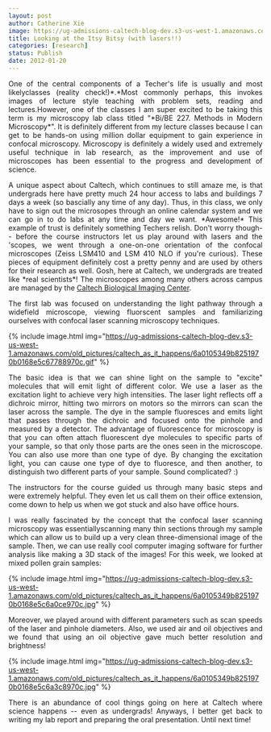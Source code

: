 ```yaml
---
layout: post
author: Catherine Xie
image: https://ug-admissions-caltech-blog-dev.s3-us-west-1.amazonaws.com/old_pictures/caltech_as_it_happens/6a0105349b8251970b016760c407c6970b.jpg
title: Looking at the Itsy Bitsy (with lasers!!) 
categories: [research]
status: Publish
date: 2012-01-20
---
```



<p style="text-align: justify;">One of the central components of a Techer's life is usually and most likelyclasses (reality check!)*.*Most commonly perhaps, this invokes images of lecture style teaching with problem sets, reading and lectures.However, one of the classes I am super excited to be taking this term is my microscopy lab class titled "*Bi/BE 227. Methods in Modern Microscopy*". It is definitely different from my lecture classes because I can get to be hands-on using million dollar equipment to gain experience in confocal microscopy. Microscopy is definitely a widely used and extremely useful technique in lab research, as the improvement and use of microscopes has been essential to the progress and development of science.

<p style="text-align: justify;">A unique aspect about Caltech, which continues to still amaze me, is that undergrads here have pretty much 24 hour access to labs and buildings 7 days a week (so bascially any time of any day). Thus, in this class, we only have to sign out the microsopes through an online calendar system and we can go in to do labs at any time and day we want. *Awesome!* This example of trust is definitely something Techers relish. Don't worry though-- before the course instructors let us play around with lasers and the 'scopes, we went through a one-on-one orientation of the confocal microscopes (Zeiss LSM410 and LSM 410 NLO if you're curious). These pieces of equipment definitely cost a pretty penny and are used by others for their research as well. Gosh, here at Caltech, we undergrads are treated like *real scientists*! The microscopes among many others across campus are managed by the <a href="https://bioimaging.caltech.edu/" target="_self">Caltech Biological Imaging Center</a>.

<p style="text-align: justify;">The first lab was focused on understanding the light pathway through a widefield microscope, viewing fluorscent samples and familiarizing ourselves with confocal laser scanning microscopy techniques.


{% include image.html img="https://ug-admissions-caltech-blog-dev.s3-us-west-1.amazonaws.com/old_pictures/caltech_as_it_happens/6a0105349b8251970b0168e5c67788970c.gif" %}
<p style="text-align: justify;">The basic idea is that we can shine light on the sample to "excite" molecules that will emit light of different color. We use a laser as the excitation light to achieve very high intensities. The laser light reflects off a dichroic mirror, hitting two mirrors on motors so the mirrors can scan the laser across the sample. The dye in the sample fluoresces and emits light that passes through the dichroic and focused onto the pinhole and measured by a detector. The advantage of fluorescence for microscopy is that you can often attach fluorescent dye molecules to specific parts of your sample, so that only those parts are the ones seen in the microscope. You can also use more than one type of dye. By changing the excitation light, you can cause one type of dye to fluoresce, and then another, to distinguish two different parts of your sample. Sound complicated? :)

<p style="text-align: justify;">The instructors for the course guided us through many basic steps and were extremely helpful. They even let us call them on their office extension, come down to help us when we got stuck and also have office hours.

<p style="text-align: justify;">I was really fascinated by the concept that the confocal laser scanning microscopy was essentiallyscanning many thin sections through my sample which can allow us to build up a very clean three-dimensional image of the sample. Then, we can use really cool computer imaging software for further analysis like making a 3D stack of the images! For this week, we looked at mixed pollen grain samples:

{% include image.html img="https://ug-admissions-caltech-blog-dev.s3-us-west-1.amazonaws.com/old_pictures/caltech_as_it_happens/6a0105349b8251970b0168e5c6a0ce970c.jpg" %}
<p style="text-align: justify;">Moreover, we played around with different parameters such as scan speeds of the laser and pinhole diameters. Also, we used air and oil objectives and we found that using an oil objective gave much better resolution and brightness!

{% include image.html img="https://ug-admissions-caltech-blog-dev.s3-us-west-1.amazonaws.com/old_pictures/caltech_as_it_happens/6a0105349b8251970b0168e5c6a3c8970c.jpg" %}
<p style="text-align: justify;">There is an abundance of cool things going on here at Caltech where science happens -- even as undergrads! Anyways, I better get back to writing my lab report and preparing the oral presentation. Until next time!

